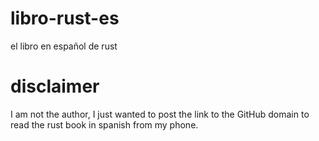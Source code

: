 # libro-rust-es
el libro en español de rust

# disclaimer
I am not the author, I just wanted to post the link to the GitHub domain to read the rust book in spanish from my phone.
